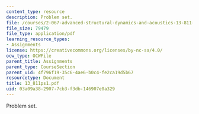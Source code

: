 ```yaml
---
content_type: resource
description: Problem set.
file: /courses/2-067-advanced-structural-dynamics-and-acoustics-13-811-spring-2004/03a09a3829077cb3f3db146907e0a329_13_811ps1.pdf
file_size: 79479
file_type: application/pdf
learning_resource_types:
- Assignments
license: https://creativecommons.org/licenses/by-nc-sa/4.0/
ocw_type: OCWFile
parent_title: Assignments
parent_type: CourseSection
parent_uid: 4f796f19-35c6-4ae6-b0c4-fe2ca19d5b67
resourcetype: Document
title: 13_811ps1.pdf
uid: 03a09a38-2907-7cb3-f3db-146907e0a329
---
```

Problem set.
